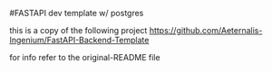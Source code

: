 #FASTAPI dev template w/ postgres

this is a copy of the following project 
https://github.com/Aeternalis-Ingenium/FastAPI-Backend-Template

for info refer to the original-README file
